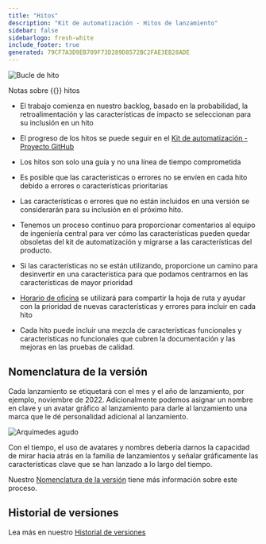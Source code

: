 ```yaml
---
title: "Hitos"
description: "Kit de automatización - Hitos de lanzamiento"
sidebar: false
sidebarlogo: fresh-white
include_footer: true
generated: 79CF7A3D9EB709F73D289D8572BC2FAE3EB28ADE
---
```


![Bucle de hito](/images/milestone-loop.png)

Notas sobre {{<product-name>}} hitos

- El trabajo comienza en nuestro backlog, basado en la probabilidad, la retroalimentación y las características de impacto se seleccionan para su inclusión en un hito

- El progreso de los hitos se puede seguir en el [Kit de automatización - Proyecto GitHub](https://github.com/orgs/microsoft/projects/486)

- Los hitos son solo una guía y no una línea de tiempo comprometida

- Es posible que las características o errores no se envíen en cada hito debido a errores o características prioritarias

- Las características o errores que no están incluidos en una versión se considerarán para su inclusión en el próximo hito.

- Tenemos un proceso continuo para proporcionar comentarios al equipo de ingeniería central para ver cómo las características pueden quedar obsoletas del kit de automatización y migrarse a las características del producto.

- Si las características no se están utilizando, proporcione un camino para desinvertir en una característica para que podamos centrarnos en las características de mayor prioridad

- [Horario de oficina](/es/office-hours) se utilizará para compartir la hoja de ruta y ayudar con la prioridad de nuevas características y errores para incluir en cada hito

- Cada hito puede incluir una mezcla de características funcionales y características no funcionales que cubren la documentación y las mejoras en las pruebas de calidad.

## Nomenclatura de la versión

Cada lanzamiento se etiquetará con el mes y el año de lanzamiento, por ejemplo, noviembre de 2022. Adicionalmente podemos asignar un nombre en clave y un avatar gráfico al lanzamiento para darle al lanzamiento una marca que le dé personalidad adicional al lanzamiento.

![Arquímedes agudo](/images/sharp-archimedes.png)

Con el tiempo, el uso de avatares y nombres debería darnos la capacidad de mirar hacia atrás en la familia de lanzamientos y señalar gráficamente las características clave que se han lanzado a lo largo del tiempo.

Nuestro [Nomenclatura de la versión](/es/releases/naming) tiene más información sobre este proceso.

## Historial de versiones

Lea más en nuestro [Historial de versiones](/es/releases/)
